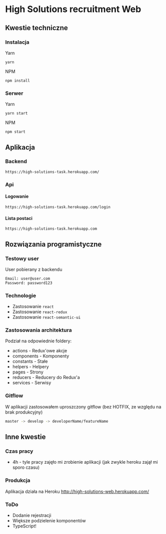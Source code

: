 # High Solutions recruitment Web 
## Kwestie techniczne

### Instalacja

Yarn
```
yarn 
```
NPM
```
npm install
```

### Serwer

Yarn
```
yarn start
```
NPM
```
npm start
```


## Aplikacja

### Backend
```
https://high-solutions-task.herokuapp.com/
```
### Api

#### Logowanie
```
https://high-solutions-task.herokuapp.com/login
```
#### Lista postaci
```
https://high-solutions-task.herokuapp.com
```

## Rozwiązania programistyczne
### Testowy user
User pobierany z backendu
```
Email: user@user.com
Password: password123
```
### Technologie
* Zastosowanie `react`
* Zastosowanie `react-redux`
* Zastosowanie `react-semantic-ui`
### Zastosowania architektura
Podział na odpowiednie foldery:
* actions - Redux'owe akcje
* components - Komponenty
* constants - Stałe
* helpers - Helpery
* pages - Strony
* reducers - Reducery do Redux'a
* services - Serwisy
### Gitflow
W aplikacji zastosowałem uproszczony gitflow (bez HOTFIX, ze względu na brak produkcyjny)
```bash
master -> develop -> developerName/featureName
```
## Inne kwestie
### Czas pracy
- 4h - tyle pracy zajęło mi zrobienie aplikacji (jak zwykle heroku zajął mi sporo czasu)
### Produkcja
Aplikacja działa na Heroku http://high-solutions-web.herokuapp.com/
### ToDo
- Dodanie rejestracji
- Większe podzielenie komponentów
- TypeScript!